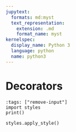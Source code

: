 ```yaml
---
jupytext:
  formats: md:myst
  text_representation:
    extension: .md
    format_name: myst
kernelspec:
  display_name: Python 3
  language: python
  name: python3
---
```


# Decorators

```{code-cell} ipython3
:tags: ["remove-input"]
import styles
print()

styles.apply_style()
```